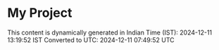 # My Project

This content is dynamically generated in Indian Time (IST): 2024-12-11 13:19:52 IST
Converted to UTC: 2024-12-11 07:49:52 UTC
